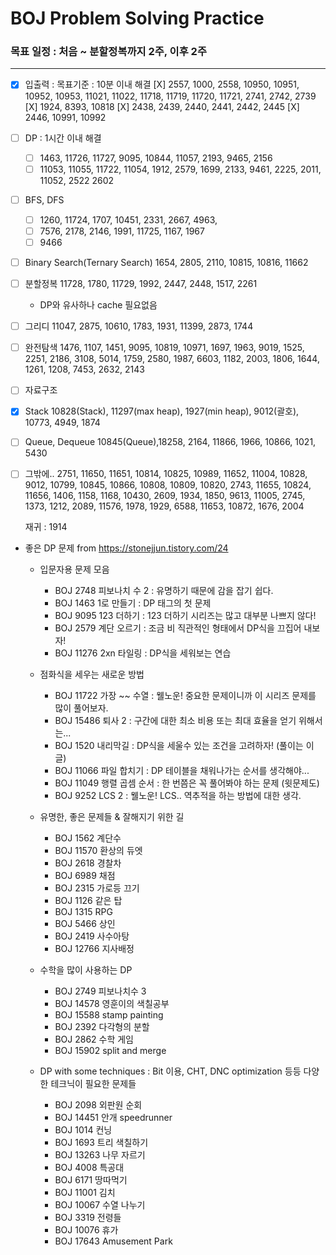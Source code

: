 # BOJ Problem Solving Practice

### 목표 일정 : 처음 ~ 분할정복까지 2주, 이후 2주

---

- [X]  입출력 : 목표기준 : 10분 이내 해결
    [X] 2557, 1000, 2558, 10950, 10951, 10952, 10953, 11021, 11022, 11718, 11719, 11720, 11721, 2741, 2742, 2739
    [X] 1924, 8393, 10818
    [X] 2438, 2439, 2440, 2441, 2442, 2445
    [X] 2446, 10991, 10992
- [ ]  DP : 1시간 이내 해결
    - [ ]  1463, 11726, 11727, 9095, 10844, 11057, 2193, 9465, 2156
    - [ ]  11053, 11055, 11722, 11054, 1912, 2579, 1699, 2133, 9461, 2225, 2011, 11052, 2522
    2602

- [ ]  BFS, DFS
    - [ ]  1260, 11724, 1707, 10451, 2331, 2667, 4963,
    - [ ]  7576, 2178, 2146, 1991, 11725, 1167, 1967
    - [ ]  9466

- [ ]  Binary Search(Ternary Search)
    1654, 2805, 2110, 10815, 10816, 11662

- [ ]  분할정복
    11728, 1780, 11729, 1992, 2447, 2448, 1517, 2261
    - DP와 유사하나 cache 필요없음

- [ ]  그리디
    11047, 2875, 10610, 1783, 1931, 11399, 2873, 1744

- [ ]  완전탐색
    1476, 1107, 1451, 9095, 10819, 10971, 1697, 1963, 9019, 1525, 2251, 2186, 3108, 5014, 1759, 2580, 1987, 6603, 1182, 2003, 1806, 1644, 1261, 1208, 7453, 2632, 2143

- [ ]  자료구조
  - [X] Stack
     10828(Stack), 
     11297(max heap), 1927(min heap), 9012(괄호),
     10773, 4949, 1874

  - [ ] Queue, Dequeue
    10845(Queue),18258, 2164, 11866, 1966, 10866, 1021, 5430
  

- [ ]  그밖에..
    2751, 11650, 11651, 10814, 10825, 10989, 11652, 11004, 10828, 9012, 10799, 10845, 10866, 10808, 10809, 10820, 2743, 11655, 10824, 11656, 1406, 1158, 1168, 10430, 2609, 1934, 1850, 9613, 11005, 2745, 1373, 1212, 2089, 11576, 1978, 1929, 6588, 11653, 10872, 1676, 2004

    재귀 : 1914



- 좋은 DP 문제 from https://stonejjun.tistory.com/24
    - 입문자용 문제 모음
        - BOJ 2748 피보나치 수 2 : 유명하기 때문에 감을 잡기 쉽다.
        - BOJ 1463 1로 만들기 : DP 태그의 첫 문제 
        - BOJ 9095 123 더하기 : 123 더하기 시리즈는 많고 대부분 나쁘지 않다!
        - BOJ 2579 계단 오르기 : 조금 비 직관적인 형태에서 DP식을 끄집어 내보자!
        - BOJ 11276 2xn 타일링 : DP식을 세워보는 연습

    - 점화식을 세우는 새로운 방법
        - BOJ 11722 가장 ~~ 수열 : 웰노운! 중요한 문제이니까 이 시리즈 문제를 많이 풀어보자.
        - BOJ 15486 퇴사 2 : 구간에 대한 최소 비용 또는 최대 효율을 얻기 위해서는...
        - BOJ 1520 내리막길 : DP식을 세울수 있는 조건을 고려하자!  (풀이는 이 글)
        - BOJ 11066 파일 합치기 : DP 테이블을 채워나가는 순서를 생각해야...
        - BOJ 11049 행렬 곱셈 순서 : 한 번쯤은 꼭 풀어봐야 하는 문제 (윗문제도)
        - BOJ 9252 LCS 2 : 웰노운! LCS..  역추적을 하는 방법에 대한 생각.

    - 유명한, 좋은 문제들 & 잘해지기 위한 길
        - BOJ 1562 계단수             
        - BOJ 11570 환상의 듀엣   
        - BOJ 2618 경찰차           
        - BOJ 6989 채점             
        - BOJ 2315 가로등 끄기    
        - BOJ 1126 같은 탑          
        - BOJ 1315 RPG              
        - BOJ 5466 상인      
        - BOJ 2419 사수아탕    
        - BOJ 12766 지사배정

    - 수학을 많이 사용하는 DP
        - BOJ 2749 피보나치수 3          
        - BOJ 14578 영훈이의 색칠공부
        - BOJ 15588 stamp painting     
        - BOJ 2392 다각형의 분할        
        - BOJ 2862 수학 게임            
        - BOJ 15902 split and merge  

    - DP with some techniques : Bit 이용, CHT, DNC optimization 등등 다양한 테크닉이 필요한 문제들
        - BOJ 2098 외판원 순회           
        - BOJ 14451 안개 speedrunner   
        - BOJ 1014 컨닝               
        - BOJ 1693 트리 색칠하기     
        - BOJ 13263 나무 자르기        
        - BOJ 4008 특공대              
        - BOJ 6171 땅따먹기            
        - BOJ 11001 김치                
        - BOJ 10067 수열 나누기       
        - BOJ 3319 전령들               
        - BOJ 10076 휴가                  
        - BOJ 17643 Amusement Park   
